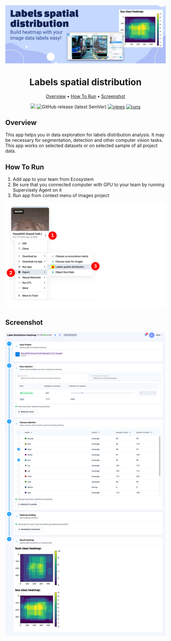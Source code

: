 <div align="center" markdown> 

<img src="media/poster.jpeg"/>

# Labels spatial distribution
  
<p align="center">

  <a href="#overview">Overview</a> •
  <a href="#How-To-Run">How To Run</a> •
  <a href="#Explanation">Screenshot</a>
</p>

[![](https://img.shields.io/badge/slack-chat-green.svg?logo=slack)](https://supervise.ly/slack) 
![GitHub release (latest SemVer)](https://img.shields.io/github/v/release/supervisely-ecosystem/labels-spatial-distribution)
[![views](https://app.supervise.ly/img/badges/views/supervisely-ecosystem/labels-spatial-distribution.png)](https://supervise.ly)
[![runs](https://app.supervise.ly/img/badges/runs/supervisely-ecosystem/labels-spatial-distribution.png)](https://supervise.ly)

</div>

## Overview 

This app helps you in data exploration for labels distribution analysis. It may be necessary for segmentation, detection and other computer vision tasks. This app works on selected datasets or on selected sample of all project data.

## How To Run

1. Add app to your team from Ecosystem
2. Be sure that you connected computer with GPU to your team by running Supervisely Agent on it
3. Run app from context menu of images project

<img src="media/htr1.png" />


## Screenshot

<img src="media/s1.png"/>
